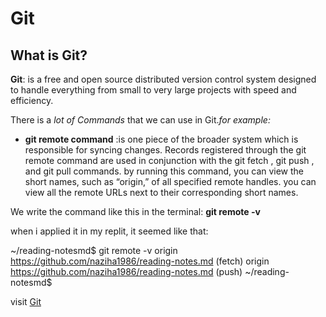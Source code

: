 # Git
## What is Git?


**Git**: is a free and open source distributed version control system designed to handle everything from small to very large projects with speed and efficiency.

There is a *lot of Commands* that we can use in Git.*for example:*

* **git remote command** :is one piece of the broader system which is responsible for syncing changes. Records registered through the git remote command are used in conjunction with the git fetch , git push , and git pull commands. by running this command, you can view the short names, such as “origin,” of all specified remote handles.
you can view all the remote URLs next to their corresponding short names.

 We write the command like this in the terminal:  **git remote -v**

when i applied it in my replit, it seemed like that:


~/reading-notesmd$ git remote -v
origin  https://github.com/naziha1986/reading-notes.md (fetch)
origin  https://github.com/naziha1986/reading-notes.md (push)
~/reading-notesmd$ 

 visit [Git](https://blog.udemy.com/git-tutorial-a-comprehensive-guide/)